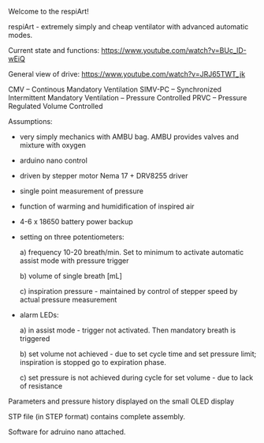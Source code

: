Welcome to the respiArt!

respiArt - extremely simply and cheap ventilator with advanced automatic modes.  

Current state and functions: https://www.youtube.com/watch?v=BUc_lD-wEiQ

General view of drive: https://www.youtube.com/watch?v=JRJ65TWT_jk

CMV – Continous Mandatory Ventilation SIMV-PC – Synchronized Intermittent Mandatory Ventilation – Pressure Controlled PRVC – Pressure Regulated Volume Controlled

Assumptions:
- very simply mechanics with AMBU bag. AMBU provides valves and mixture with oxygen
- arduino nano control
- driven by stepper motor Nema 17 + DRV8255 driver
- single point measurement of pressure
- function of warming and humidification of inspired air
- 4-6 x 18650 battery power backup
- setting on three potentiometers: 

   a) frequency 10-20 breath/min. Set to minimum to activate automatic assist mode with pressure trigger 

   b) volume of single breath [mL] 

   c) inspiration pressure - maintained by control of stepper speed by actual pressure measurement

- alarm LEDs: 

   a) in assist mode - trigger not activated. Then mandatory breath is triggered 

   b) set volume not achieved - due to set cycle time and set pressure limit; inspiration is stopped go to expiration phase. 

   c) set pressure is not achieved during cycle for set volume - due to lack of resistance

Parameters and pressure history displayed on the small OLED display

STP file (in STEP format) contains complete assembly.

Software for adruino nano attached.
